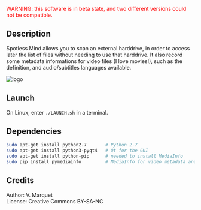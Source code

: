 <font color='red'> WARNING: this software is in beta state, and two different versions could not be compatible. </font>

Description
-----------
Spotless Mind allows you to scan an external harddrive, in order to access later the list of files without needing to use that harddrive. It also record some metadata informations for video files (I love movies!), such as the definition, and audio/subtitles languages available.

![logo](https://drive.google.com/uc?export=view&id=0B31-CIvNW1LdVEI4SVRycGw0Rmc)

Launch
------
On Linux, enter `./LAUNCH.sh` in a terminal.

Dependencies
------------
```bash
sudo apt-get install python2.7       # Python 2.7
sudo apt-get install python3-pyqt4   # Qt for the GUI
sudo apt-get install python-pip      # needed to install MediaInfo
sudo pip install pymediainfo         # MediaInfo for video metadata analysis
```

Credits
-------
Author: V. Marquet  
License: Creative Commons BY-SA-NC
